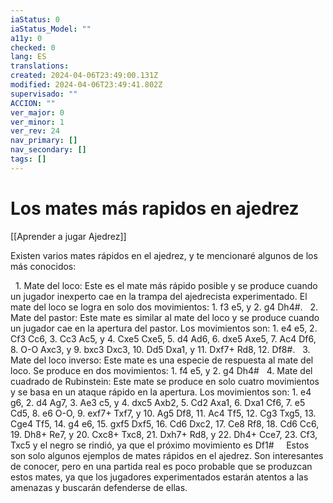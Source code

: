```yaml
---
iaStatus: 0
iaStatus_Model: ""
a11y: 0
checked: 0
lang: ES
translations: 
created: 2024-04-06T23:49:00.131Z
modified: 2024-04-06T23:49:41.802Z
supervisado: ""
ACCION: ""
ver_major: 0
ver_minor: 1
ver_rev: 24
nav_primary: []
nav_secondary: []
tags: []
---
```

# Los mates más rapidos en ajedrez

[[Aprender a jugar Ajedrez]]

Existen varios mates rápidos en el ajedrez, y te mencionaré algunos de los más conocidos:

  1. Mate del loco: Este es el mate más rápido posible y se produce cuando un jugador inexperto cae en la trampa del ajedrecista experimentado. El mate del loco se logra en solo dos movimientos: 1. f3 e5, y 2. g4 Dh4#.
  2. Mate del pastor: Este mate es similar al mate del loco y se produce cuando un jugador cae en la apertura del pastor. Los movimientos son: 1. e4 e5, 2. Cf3 Cc6, 3. Cc3 Ac5, y 4. Cxe5 Cxe5, 5. d4 Ad6, 6. dxe5 Axe5, 7. Ac4 Df6, 8. O-O Axc3, y 9. bxc3 Dxc3, 10. Dd5 Dxa1, y 11. Dxf7+ Rd8, 12. Df8#.
  3. Mate del loco inverso: Este mate es una especie de respuesta al mate del loco. Se produce en dos movimientos: 1. f4 e5, y 2. g4 Dh4#
  4. Mate del cuadrado de Rubinstein: Este mate se produce en solo cuatro movimientos y se basa en un ataque rápido en la apertura. Los movimientos son: 1. e4 g6, 2. d4 Ag7, 3. Ae3 c5, y 4. dxc5 Axb2, 5. Cd2 Axa1, 6. Dxa1 Cf6, 7. e5 Cd5, 8. e6 O-O, 9. exf7+ Txf7, y 10. Ag5 Df8, 11. Ac4 Tf5, 12. Cg3 Txg5, 13. Cge4 Tf5, 14. g4 e6, 15. gxf5 Dxf5, 16. Cd6 Dxc2, 17. Ce8 Rf8, 18. Cd6 Cc6, 19. Dh8+ Re7, y 20. Cxc8+ Txc8, 21. Dxh7+ Rd8, y 22. Dh4+ Cce7, 23. Cf3, Txc5 y el negro se rindió, ya que el próximo movimiento es Df1#
  
  Estos son solo algunos ejemplos de mates rápidos en el ajedrez. Son interesantes de conocer, pero en una partida real es poco probable que se produzcan estos mates, ya que los jugadores experimentados estarán atentos a las amenazas y buscarán defenderse de ellas.
 